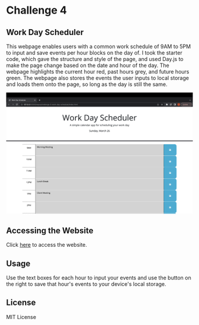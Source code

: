 # Challenge 4

## Work Day Scheduler

This webpage enables users with a common work schedule of 9AM to 5PM to input and save events per hour blocks on the day of. I took the starter code, which gave the structure and style of the page, and used Day.js to make the page change based on the date and hour of the day. The webpage highlights the current hour red, past hours grey, and future hours green. The webpage also stores the events the user inputs to local storage and loads them onto the page, so long as the day is still the same. 

![Screenshot of JavaScript Quiz page](./assets/images/Screenshot%202023-03-27%20at%2022.34.13.png)

## Accessing the Website

Click [here](https://kernel02.github.io/challenge-5-work-day-scheduler/) to access the website.

## Usage

Use the text boxes for each hour to input your events and use the button on the right to save that hour's events to your device's local storage.

## License

MIT License